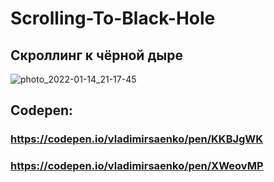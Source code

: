 # Scrolling-To-Black-Hole

## Скроллинг к чёрной дыре

![photo_2022-01-14_21-17-45](https://user-images.githubusercontent.com/56477695/149623320-afd6b91a-1eb5-4a10-9fda-5b23a1ca0d7b.jpg)

## Codepen: 

### https://codepen.io/vladimirsaenko/pen/KKBJgWK

### https://codepen.io/vladimirsaenko/pen/XWeovMP
